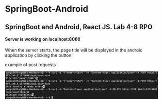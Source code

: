 # SpringBoot-Android
<h2> SpringBoot and Android, React JS. Lab 4-8 RPO </h2>
<h4> Server is working on localhost:8080 </h4>
<p> When the server starts, the page title will be displayed in the android application by clicking the button </p>
<p> example of post requests </p>
<img src="https://github.com/vvnikita74/SpringBoot-Android/blob/main/example.jpg?raw=true" alt="exampleImage">
